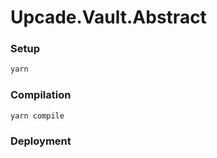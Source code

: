 # Upcade.Vault.Abstract

### Setup

```bash
yarn
```

### Compilation

```bash
yarn compile
```

### Deployment